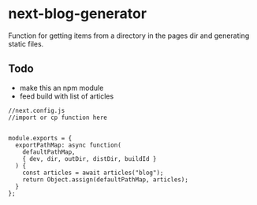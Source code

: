 # next-blog-generator

Function for getting items from a directory in the pages dir and generating static files. 

## Todo
- make this an npm module
- feed build with list of articles

```
//next.config.js
//import or cp function here


module.exports = {
  exportPathMap: async function(
    defaultPathMap,
    { dev, dir, outDir, distDir, buildId }
  ) {
    const articles = await articles("blog");
    return Object.assign(defaultPathMap, articles);
  }
};
```
